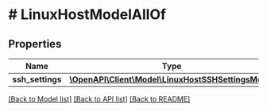 # # LinuxHostModelAllOf

## Properties

Name | Type | Description | Notes
------------ | ------------- | ------------- | -------------
**ssh_settings** | [**\OpenAPI\Client\Model\LinuxHostSSHSettingsModel**](LinuxHostSSHSettingsModel.md) |  | [optional]

[[Back to Model list]](../../README.md#models) [[Back to API list]](../../README.md#endpoints) [[Back to README]](../../README.md)

